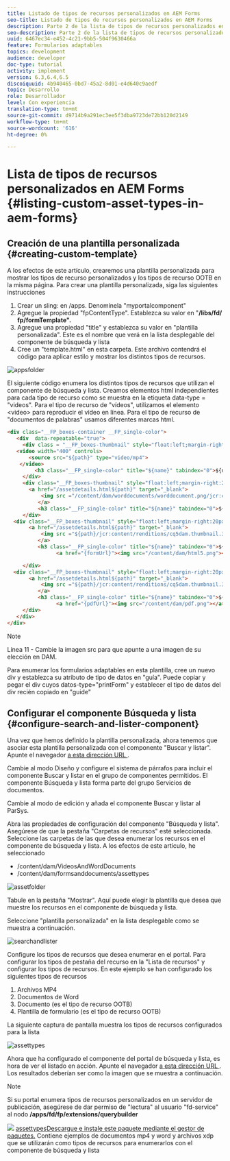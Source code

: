 ```yaml
---
title: Listado de tipos de recursos personalizados en AEM Forms
seo-title: Listado de tipos de recursos personalizados en AEM Forms
description: Parte 2 de la lista de tipos de recursos personalizados en AEM Forms
seo-description: Parte 2 de la lista de tipos de recursos personalizados en AEM Forms
uuid: 6467ec34-e452-4c21-9bb5-504f9630466a
feature: Formularios adaptables
topics: development
audience: developer
doc-type: tutorial
activity: implement
version: 6.3,6.4,6.5
discoiquuid: 4b940465-0bd7-45a2-8d01-e4d640c9aedf
topic: Desarrollo
role: Desarrollador
level: Con experiencia
translation-type: tm+mt
source-git-commit: d9714b9a291ec3ee5f3dba9723de72bb120d2149
workflow-type: tm+mt
source-wordcount: '616'
ht-degree: 0%

---
```



# Lista de tipos de recursos personalizados en AEM Forms {#listing-custom-asset-types-in-aem-forms}

## Creación de una plantilla personalizada {#creating-custom-template}


A los efectos de este artículo, crearemos una plantilla personalizada para mostrar los tipos de recurso personalizados y los tipos de recurso OOTB en la misma página. Para crear una plantilla personalizada, siga las siguientes instrucciones

1. Crear un sling: en /apps. Denomínela &quot;myportalcomponent&quot;
1. Agregue la propiedad &quot;fpContentType&quot;. Establezca su valor en &quot;**/libs/fd/ fp/formTemplate&quot;.**
1. Agregue una propiedad &quot;title&quot; y establezca su valor en &quot;plantilla personalizada&quot;. Este es el nombre que verá en la lista desplegable del componente de búsqueda y lista
1. Cree un &quot;template.html&quot; en esta carpeta. Este archivo contendrá el código para aplicar estilo y mostrar los distintos tipos de recursos.

![appsfolder](assets/appsfolder_.png)

El siguiente código enumera los distintos tipos de recursos que utilizan el componente de búsqueda y lista. Creamos elementos html independientes para cada tipo de recurso como se muestra en la etiqueta data-type = &quot;videos&quot;. Para el tipo de recurso de &quot;vídeos&quot;, utilizamos el elemento &lt;video> para reproducir el vídeo en línea. Para el tipo de recurso de &quot;documentos de palabras&quot; usamos diferentes marcas html.

```html
<div class="__FP_boxes-container __FP_single-color">
   <div  data-repeatable="true">
     <div class = "__FP_boxes-thumbnail" style="float:left;margin-right:20px;" data-type = "videos">
   <video width="400" controls>
       <source src="${path}" type="video/mp4">
    </video>
         <h3 class="__FP_single-color" title="${name}" tabindex="0">${name}</h3>
     </div>
     <div class="__FP_boxes-thumbnail" style="float:left;margin-right:20px;" data-type = "worddocuments">
       <a href="/assetdetails.html${path}" target="_blank">
           <img src ="/content/dam/worddocuments/worddocument.png/jcr:content/renditions/cq5dam.thumbnail.319.319.png"/>
          </a>
          <h3 class="__FP_single-color" title="${name}" tabindex="0">${name}</h3>
     </div>
  <div class="__FP_boxes-thumbnail" style="float:left;margin-right:20px;" data-type = "xfaForm">
       <a href="/assetdetails.html${path}" target="_blank">
           <img src ="${path}/jcr:content/renditions/cq5dam.thumbnail.319.319.png"/>
          </a>
          <h3 class="__FP_single-color" title="${name}" tabindex="0">${name}</h3>
                <a href="{formUrl}"><img src="/content/dam/html5.png"></a><p>

     </div>
  <div class="__FP_boxes-thumbnail" style="float:left;margin-right:20px;" data-type = "printForm">
       <a href="/assetdetails.html${path}" target="_blank">
           <img src ="${path}/jcr:content/renditions/cq5dam.thumbnail.319.319.png"/>
          </a>
          <h3 class="__FP_single-color" title="${name}" tabindex="0">${name}</h3>
                <a href="{pdfUrl}"><img src="/content/dam/pdf.png"></a><p>
     </div>
   </div>
</div>
```

>[!NOTE]
>
>Línea 11 - Cambie la imagen src para que apunte a una imagen de su elección en DAM.
>
>Para enumerar los formularios adaptables en esta plantilla, cree un nuevo div y establezca su atributo de tipo de datos en &quot;guía&quot;. Puede copiar y pegar el div cuyos datos-type=&quot;printForm&quot; y establecer el tipo de datos del div recién copiado en &quot;guide&quot;

## Configurar el componente Búsqueda y lista {#configure-search-and-lister-component}

Una vez que hemos definido la plantilla personalizada, ahora tenemos que asociar esta plantilla personalizada con el componente &quot;Buscar y listar&quot;. Apunte el navegador [a esta dirección URL ](http://localhost:4502/editor.html/content/AemForms/CustomPortal.html).

Cambie al modo Diseño y configure el sistema de párrafos para incluir el componente Buscar y listar en el grupo de componentes permitidos. El componente Búsqueda y lista forma parte del grupo Servicios de documentos.

Cambie al modo de edición y añada el componente Buscar y listar al ParSys.

Abra las propiedades de configuración del componente &quot;Búsqueda y lista&quot;. Asegúrese de que la pestaña &quot;Carpetas de recursos&quot; esté seleccionada. Seleccione las carpetas de las que desea enumerar los recursos en el componente de búsqueda y lista. A los efectos de este artículo, he seleccionado

* /content/dam/VideosAndWordDocuments
* /content/dam/formsanddocuments/assettypes

![assetfolder](assets/selectingassetfolders.png)

Tabule en la pestaña &quot;Mostrar&quot;. Aquí puede elegir la plantilla que desea que muestre los recursos en el componente de búsqueda y lista.

Seleccione &quot;plantilla personalizada&quot; en la lista desplegable como se muestra a continuación.

![searchandlister](assets/searchandlistercomponent.gif)

Configure los tipos de recursos que desea enumerar en el portal. Para configurar los tipos de pestaña del recurso en la &quot;Lista de recursos&quot; y configurar los tipos de recursos. En este ejemplo se han configurado los siguientes tipos de recursos

1. Archivos MP4
1. Documentos de Word
1. Documento (es el tipo de recurso OOTB)
1. Plantilla de formulario (es el tipo de recurso OOTB)

La siguiente captura de pantalla muestra los tipos de recursos configurados para la lista

![assettypes](assets/assettypes.png)

Ahora que ha configurado el componente del portal de búsqueda y lista, es hora de ver el listado en acción. Apunte el navegador [a esta dirección URL ](http://localhost:4502/content/AemForms/CustomPortal.html?wcmmode=disabled). Los resultados deberían ser como la imagen que se muestra a continuación.

>[!NOTE]
>
>Si su portal enumera tipos de recursos personalizados en un servidor de publicación, asegúrese de dar permiso de &quot;lectura&quot; al usuario &quot;fd-service&quot; al nodo **/apps/fd/fp/extensions/querybuilder**

![](assets/assettypeslistings.png)
[assettypesDescargue e instale este paquete mediante el gestor de paquetes.](assets/customassettypekt1.zip) Contiene ejemplos de documentos mp4 y word y archivos xdp que se utilizarán como tipos de recursos para enumerarlos con el componente de búsqueda y lista
